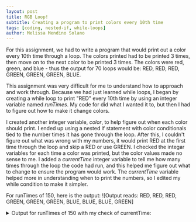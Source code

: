 ```yaml
---
layout: post
title: RGB Loop!
subtitle: Creating a program to print colors every 10th time
tags: [coding, nested-if, while-loops]
author: Melissa Mendino Solano
---
```


For this assignment, we had to write a program that would print out a color every 10th time through a loop. The colors printed had to be printed 3 times, then move on to the next color to be printed 3 times.
The colors were red, green, and blue - thus the output for 70 loops would be: RED, RED, RED, GREEN, GREEN, GREEN, BLUE.

This assignment was very difficult for me to understand how to approach and work through.
Because we had just learned while loops, I began by creating a while loop to print "RED" every 10th time by using an integer variable named *runTimes*. My code for did what I wanted it to, but then I had to figure out how to make it change colors.

I created another integer variable, *color*, to help figure out when each color should print. I ended up using a nested if statement with color conditionals tied to the number times it has gone through the loop. After this, I couldn't figure out what was wrong with my numbers, it would print RED at the first time through the loop and skip a RED or use GREEN. I checked the integar variables for each time a color was printed, but the color values made no sense to me. I added a *currentTime* integer variable to tell me how many times through the loop the code had run, and this helped me figure out what to change to ensure the program would work. The *currentTime* variable helped more in understanding when to print the numbers, so I edited my while condition to make it simpler. 

For runTimes of 150, here is the output:
![Output reads: RED, RED, RED, GREEN, GREEN, GREEN, BLUE, BLUE, BLUE, GREEN]

<details markdown="1">
<summary>Output for runTimes of 150 with my check of currentTime:</summary>
![]

For a runTimes of 77, here is the output:
![]

<details markdown="1">
<summary>Output of runTimes of 77 with currentTime check:</summary>
![]


##### A tip for this project is to utilize checks within the code more often!!!
I didn't utilize checks for my outputs in the beginning of working through the project, and in turn, I was only guessing at where the issue was. I thought that the issue was specifically at 120 runTimes, and continued to try to figure out why it was happening there.
I ended up changing a lot of conditions that weren't the issue until I thought to utilize a check for what number loop we were on.
I did this by printing out the value of runTimes when the color RED was printed, but it didn't make a lot sense when the number wasn't divisible by 10 - so I also printed the currentTime value. This helped me figure out that my error was at 100 currentTime and helped me fix it.

Another tip I think would be to mess around with the while and if/else conditions before writing the whole code, mainly because it got difficult for me to change my code and make sure everything was moved correctly.
